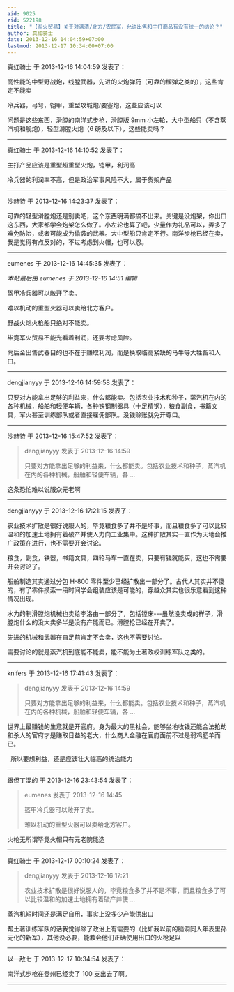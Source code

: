 ```yaml
---
aid: 9025
zid: 522198
title: "【军火贸易】关于对满清/北方/农民军，允许出售和主打商品有没有统一的结论？"
author: 真红骑士
date: 2013-12-16 14:04:59+07:00
lastmod: 2013-12-17 10:34:00+07:00
---
```


真红骑士 于 2013-12-16 14:04:59 发表了：

高性能的中型野战炮，线膛武器，先进的火炮弹药（可靠的榴弹之类的），这些肯定不能卖

冷兵器，弓弩，铠甲，重型攻城炮/要塞炮，这些应该可以

问题是这些东西，滑膛的南洋式步枪，滑膛版 9mm 小左轮，大中型船只（不含蒸汽机和舰炮），轻型滑膛火炮（6 磅及以下），这些能卖吗？

---

真红骑士 于 2013-12-16 14:10:52 发表了：

主打产品应该是重型超重型火炮，铠甲，利润高

冷兵器的利润率不高，但是政治军事风险不大，属于货架产品

---

沙赫特 于 2013-12-16 14:23:37 发表了：

可靠的轻型滑膛炮还是别卖吧，这个东西明满都搞不出来。关键是没炮架，你出口这东西，大家都学会炮架怎么做了。小左轮也算了吧，少量作为礼品可以，弄多了难免防治，或者可能成为偷袭的武器。大中型船只肯定不行。南洋步枪已经在卖，我是觉得有点反对的，不过考虑到火帽，也可以忍。

---

eumenes 于 2013-12-16 14:45:35 发表了：

_本帖最后由 eumenes 于 2013-12-16 14:51 编辑_

盔甲冷兵器可以敞开了卖。

难以机动的重型火器可以卖给北方客户。

野战火炮火枪船只绝对不能卖。

毕竟军火贸易不能光看着利润，还要考虑风险。

向后金出售武器目的也不在于赚取利润，而是换取临高紧缺的马牛等大牲畜和人口。

---

dengjianyyy 于 2013-12-16 14:59:58 发表了：

只要对方能拿出足够的利益来，什么都能卖。包括农业技术和种子，蒸汽机在内的各种机械，船舶和轻便车辆，各种铁钢制器具（十足精钢），粮食副食，书籍文具，军火甚至训练部队或者直接雇佣部队。没钱赊账就免开尊口。

---

沙赫特 于 2013-12-16 15:47:52 发表了：

> dengjianyyy 发表于 2013-12-16 14:59
>
> 只要对方能拿出足够的利益来，什么都能卖。包括农业技术和种子，蒸汽机在内的各种机械，船舶和轻便车辆，各 ...

这条恐怕难以说服众元老啊

---

dengjianyyy 于 2013-12-16 17:21:15 发表了：

农业技术扩散是很好说服人的，毕竟粮食多了并不是坏事，而且粮食多了可以比较温和的加速土地拥有着破产并使人力向工业集中。这种扩散其实一直作为天地会推广政策在进行，也不需要开会讨论。

粮食，副食，铁器，书籍文具，四轮马车一直在卖，只要有钱就能买，这也不需要开会讨论了。

船舶制造其实通过分包 H-800 零件至少已经扩散出一部分了。古代人其实并不傻的，有了零件摸索一段时间学会组装应该是可能的，穿越众其实也很乐意看到这种情况出现。

水力的制滑膛炮机械也卖给李洛由一部分了，包括镗床---虽然没卖成的样子，滑膛炮什么的没大卖多半是没有产能而已。滑膛枪已经在开卖了。

先进的机械和武器在自足前肯定不会卖，这也不需要讨论。

需要讨论的就是蒸汽机到底能不能卖，能不能为土著政权训练军队之类的。

---

knifers 于 2013-12-16 17:41:43 发表了：

> dengjianyyy 发表于 2013-12-16 14:59
>
> 只要对方能拿出足够的利益来，什么都能卖。包括农业技术和种子，蒸汽机在内的各种机械，船舶和轻便车辆，各 ...

世界上最赚钱的生意就是开官府。身为最大的黑社会，能够坐地收钱还能合法抢劫和杀人的官府才是赚取日益的老大，什么商人金融在官府面前不过是弱鸡肥羊而已。

&nbsp;&nbsp;所以要想利益，还是应该壮大临高的统治能力

---

跟但丁混的 于 2013-12-16 23:43:54 发表了：

> eumenes 发表于 2013-12-16 14:45
>
> 盔甲冷兵器可以敞开了卖。
>
> 难以机动的重型火器可以卖给北方客户。

火枪无所谓毕竟火帽只有元老院能造

---

真红骑士 于 2013-12-17 00:10:24 发表了：

> dengjianyyy 发表于 2013-12-16 17:21
>
> 农业技术扩散是很好说服人的，毕竟粮食多了并不是坏事，而且粮食多了可以比较温和的加速土地拥有着破产并使 ...

蒸汽机短时间还是满足自用，事实上没多少产能供出口

帮土著训练军队的话我觉得除了政治上有需要的（比如我以前的脑洞同人年表里孙元化的新军），其他没必要，能教会他们正确使用出口的火枪足以

---

以一敌七 于 2013-12-17 10:34:54 发表了：

南洋式步枪在登州已经卖了 100 支出去了啊。

---
